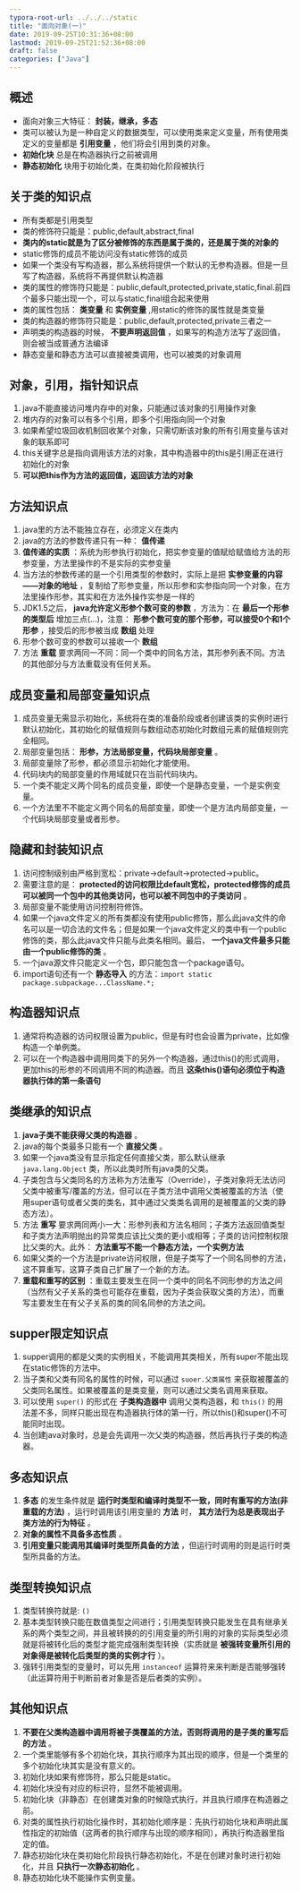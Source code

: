 ```yaml
---
typora-root-url: ../../../static
title: "面向对象(一)"
date: 2019-09-25T10:31:36+08:00
lastmod: 2019-09-25T21:52:36+08:00
draft: false
categories: ["Java"]
---
```


## 概述
- 面向对象三大特征： **封装，继承，多态**
- 类可以被认为是一种自定义的数据类型，可以使用类来定义变量，所有使用类定义的变量都是 **引用变量** ，他们将会引用到类的对象。
- **初始化块** 总是在构造器执行之前被调用
- **静态初始化** 块用于初始化类，在类初始化阶段被执行

## 关于类的知识点
- 所有类都是引用类型
- 类的修饰符只能是：public,default,abstract,final
- **类内的static就是为了区分被修饰的东西是属于类的，还是属于类的对象的**
- static修饰的成员不能访问没有static修饰的成员
- 如果一个类没有写构造器，那么系统将提供一个默认的无参构造器。但是一旦写了构造器，系统将不再提供默认构造器
- 类的属性的修饰符只能是：public,default,protected,private,static,final.前四个最多只能出现一个，可以与static,final组合起来使用
- 类的属性包括： **类变量** 和 **实例变量** ,用static的修饰的属性就是类变量
- 类的构造器的修饰符只能是：public,default,protected,private三者之一
- 声明类的构造器的时候， **不要声明返回值** ，如果写的构造方法写了返回值，则会被当成普通方法编译
- 静态变量和静态方法可以直接被类调用，也可以被类的对象调用

## 对象，引用，指针知识点
1. java不能直接访问堆内存中的对象，只能通过该对象的引用操作对象
2. 堆内存的对象可以有多个引用，即多个引用指向同一个对象
3. 如果希望垃圾回收机制回收某个对象，只需切断该对象的所有引用变量与该对象的联系即可
4. this关键字总是指向调用该方法的对象，其中构造器中的this是引用正在进行初始化的对象
5. **可以把this作为方法的返回值，返回该方法的对象**

## 方法知识点
1. java里的方法不能独立存在，必须定义在类内
2. java的方法的参数传递只有一种： **值传递**
3. **值传递的实质** ：系统为形参执行初始化，把实参变量的值赋给赋值给方法的形参变量，方法里操作的不是实际的实参变量
4. 当方法的参数传递的是一个引用类型的参数时，实际上是把 **实参变量的内容——对象的地址** ，复制给了形参变量，所以形参和实参指向同一个对象，在方法里操作形参，其实和在方法外操作实参是一样的
5. JDK1.5之后， **java允许定义形参个数可变的参数** ，方法为：在 **最后一个形参的类型后** 增加三点(...)，注意： **形参个数可变的那个形参，可以接受0个和1个形参** ，接受后的形参被当成 **数组** 处理
6. 形参个数可变的参数可以接收一个 **数组**
7. 方法 **重载** 要求两同一不同：同一个类中的同名方法，其形参列表不同。方法的其他部分与方法重载没有任何关系。

## 成员变量和局部变量知识点
1. 成员变量无需显示初始化，系统将在类的准备阶段或者创建该类的实例时进行默认初始化，其初始化的赋值规则与数组动态初始化时数组元素的赋值规则完全相同。
2. 局部变量包括： **形参，方法局部变量，代码块局部变量** 。
3. 局部变量除了形参，都必须显示初始化才能使用。
4. 代码块内的局部变量的作用域就只在当前代码块内。
5. 一个类不能定义两个同名的成员变量，即使一个是静态变量，一个是实例变量。
6. 一个方法里不不能定义两个同名的局部变量，即使一个是方法内局部变量，一个代码块局部变量或者形参。

## 隐藏和封装知识点
1. 访问控制级别由严格到宽松：private-\>default-\>protected-\>public。
2. 需要注意的是： **protected的访问权限比default宽松，protected修饰的成员可以被同一个包中的其他类访问，也可以被不同包中的子类访问** 。
3. 局部变量不能使用访问控制符修饰。
4. 如果一个java文件定义的所有类都没有使用public修饰，那么此java文件的命名可以是一切合法的文件名；但是如果一个java文件定义的类中有一个public修饰的类，那么此java文件只能与此类名相同。最后， **一个java文件最多只能由一个public修饰的类** 。
5. 一个java源文件只能定义一个包，即只能包含一个package语句。
6. import语句还有一个 **静态导入** 的方法：`import static package.subpackage...ClassName.*;`

## 构造器知识点
1. 通常将构造器的访问权限设置为public，但是有时也会设置为private，比如像构造一个单例类。
2. 可以在一个构造器中调用同类下的另外一个构造器，通过this()的形式调用，更加this的形参的不同调用不同的构造器。而且 **这条this()语句必须位于构造器执行体的第一条语句**

## 类继承的知识点
1. **java子类不能获得父类的构造器** 。
2. java的每个类最多只能有一个 **直接父类** 。
3. 如果一个java类没有显示指定任何直接父类，那么默认继承 `java.lang.Object` 类，所以此类时所有java类的父类。
4. 子类包含与父类同名的方法称为方法重写（Override），子类对象将无法访问父类中被重写/覆盖的方法，但可以在子类方法中调用父类被覆盖的方法（使用super语句或者父类的类名，其中通过父类类名调用的是被覆盖的父类的静态方法）。
5. 方法 **重写** 要求两同两小一大：形参列表和方法名相同；子类方法返回值类型和子类方法声明抛出的异常类应该比父类的更小或相等；子类的访问控制权限比父类的大。此外： **方法重写不能一个静态方法，一个实例方法** 
6. 如果父类的一个方法是private访问权限，但是子类写了一个同名同参的方法，这不算重写，这算子类自己扩展了一个新的方法。
7. **重载和重写的区别** ：重载主要发生在同一个类中的同名不同形参的方法之间（当然有父子关系的类也可能存在重载，因为子类会获取父类的方法），而重写主要发生在有父子关系的类的同名同参的方法之间。

## supper限定知识点
1. supper调用的都是父类的实例相关，不能调用其类相关，所有super不能出现在static修饰的方法中。
2. 当子类和父类有同名的属性的时候，可以通过 `suoer.父类属性` 来获取被覆盖的父类同名属性。如果被覆盖的是类变量，则可以通过父类名调用来获取。
3. 可以使用 `super()` 的形式在 **子类构造器中** 调用父类构造器，和 `this()` 的用法差不多，同样只能出现在构造器执行体的第一行，所以this()和super()不可能同时出现。
4. 当创建java对象时，总是会先调用一次父类的构造器，然后再执行子类的构造器。

## 多态知识点
1. **多态** 的发生条件就是 **运行时类型和编译时类型不一致，同时有重写的方法(非重载的方法)** ，运行时调用该引用变量的 **方法** 时， **其方法行为总是表现出子类方法的行为特征** 。
2. **对象的属性不具备多态性质** 。
3. **引用变量只能调用其编译时类型所具备的方法** ，但运行时调用的则是运行时类型所具备的方法。

## 类型转换知识点
1. 类型转换符就是: `()`
2. 基本类型转换只能在数值类型之间进行；引用类型转换只能发生在具有继承关系的两个类型之间，并且被转换的的引用变量的所引用的对象的实际类型必须就是将被转化后的类型才能完成强制类型转换（实质就是 **被强转变量所引用的对象得是被转化后类型的类的实例才行** ）。
3. 强转引用类型的变量时，可以先用 `instanceof` 运算符来来判断是否能够强转（此运算符用于判断前者对象是否是后者类的实例）。

## 其他知识点
1. **不要在父类构造器中调用将被子类覆盖的方法，否则将调用的是子类的重写后的方法** 。
2. 一个类里能够有多个初始化块，其执行顺序为其出现的顺序，但是一个类里的多个初始化块其实是没有意义的。
3. 初始化块如果有修饰符，那么只能是static。
4. 初始化块没有对应的标识符，显然不能被调用。
5. 初始化块（非静态）在创建类对象的时候隐式执行，并且执行顺序在构造器之前。
6. 对类的属性执行初始化操作时，其初始化顺序是：先执行初始化块和声明此属性指定的初始值（这两者的执行顺序与出现的顺序相同），再执行构造器里指定的值。
7. 静态初始化块在类初始化阶段执行静态初始化，不是在创建对象时进行初始化，并且 **只执行一次静态初始化** 。
8. 静态初始化块不能操作实例变量。
